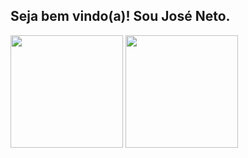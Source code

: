 ## Seja bem vindo(a)! Sou José Neto.

<div>
  <img height="180em" src="https://github-readme-stats.vercel.app/api?username=JoseNNeto&theme=tokyonight&hide_border=false&include_all_commits=true&show_icons=true&">
  <img height="180em" src="https://github-readme-stats.vercel.app/api/top-langs/?username=JoseNNeto&layout=donut&theme=tokyonight">
</div>

<!--
**JoseNNeto/JoseNNeto** is a ✨ _special_ ✨ repository because its `README.md` (this file) appears on your GitHub profile.

Here are some ideas to get you started:

- 🔭 I’m currently working on ...
- 🌱 I’m currently learning ...
- 👯 I’m looking to collaborate on ...
- 🤔 I’m looking for help with ...
- 💬 Ask me about ...
- 📫 How to reach me: ...
- 😄 Pronouns: ...
- ⚡ Fun fact: ...
-->
